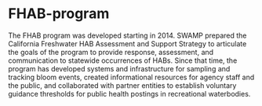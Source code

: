# FHAB-program

The FHAB program was developed starting in 2014. SWAMP prepared the California Freshwater HAB Assessment and Support Strategy to articulate the goals of the program to provide response, assessment, and communication to statewide occurrences of HABs. Since that time, the program has developed systems and infrastructure for sampling and tracking bloom events, created informational resources for agency staff and the public, and collaborated with partner entities to establish voluntary guidance thresholds for public health postings in recreational waterbodies.
